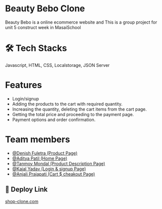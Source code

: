 # Beauty Bebo Clone
Beauty Bebo is a online ecommerce website and
This is a group project for unit 5 construct week in MasaiSchool

# 🛠 Tech Stacks
Javascript, HTML, CSS, Localstorage, JSON Server


# Features

 - Login/signup
 - Adding the products to the cart with required quantity. 
 - Increasing the quantity, deleting the cart items from the cart page.
 - Getting the total price and proceeding to the payment page.
 - Payment options and order confirmation.

# Team members

- [@Denish Fuletra (Product Page)](https://github.com/DenishFuletra)
- [@Aditya Patil (Home Page)](https://github.com/GryffindorAdi)
- [@Tanmoy Mondal (Product Description Page)](https://github.com/tanmoymandalofficial)
- [@Kajal Yadav (Login & signup Page)](https://github.com/kajalyadavgithub)
- [@Anjali Prajapati (Cart $ cheakout Page)](https://github.com/Anjali6416)
## 🔗 Deploy Link
[shop-clone.com](https://shop-clone-com.netlify.app/)

